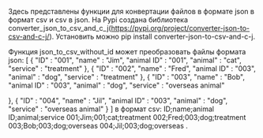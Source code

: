 Здесь представлены функции для конвертации файлов в формате json в формат csv и csv в json.
На Pypi создана библиотека converter_json_to_csv_and_c_j(https://pypi.org/project/converter-json-to-csv-and-c-j/). Установить можно pip install converter-json-to-csv-and-c-j. 

Функция json_to_csv_without_id может преобразовать файлы формата json:
[
{
    "ID" : "001",
    "name" : "Jim",
    "animal ID" : "001",
    "animal" : "cat",
    "service" : "treatment"
},
{
    "ID" : "002",
    "name" : "Fred",
    "animal ID" : "003",
    "animal" : "dog",
    "service" : "treatment"
},
{
    "ID" : "003",
    "name" : "Bob",
    "animal ID" : "003",
    "animal" : "dog",
    "service" : "overseas animal"
    
},
{
    "ID" : "004",
    "name" : "Jil",
    "animal ID" : "003",
    "animal" : "dog",
    "service" : "overseas animal"
}
]
в формат csv:
ID;name;animal ID;animal;service
001;Jim;001;cat;treatment
002;Fred;003;dog;treatment
003;Bob;003;dog;overseas
004;Jil;003;dog;overseas
.